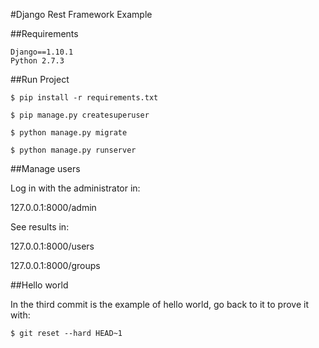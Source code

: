 #Django Rest Framework Example

##Requirements
```
Django==1.10.1
Python 2.7.3
```

##Run Project

```
$ pip install -r requirements.txt

$ pip manage.py createsuperuser

$ python manage.py migrate

$ python manage.py runserver
```

##Manage users

Log in with the administrator in:

127.0.0.1:8000/admin

See results in:

127.0.0.1:8000/users

127.0.0.1:8000/groups

##Hello world

In the third commit is the example of hello world, go back to it to prove it with:

```
$ git reset --hard HEAD~1
```
